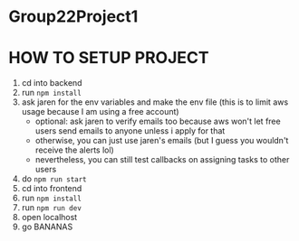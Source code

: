 # Group22Project1
# HOW TO SETUP PROJECT
1. cd into backend  
2. run `npm install`  
3. ask jaren for the env variables and make the env file (this is to limit aws usage because I am using a free account)
    - optional: ask jaren to verify emails too because aws won't let free users send emails to anyone unless i apply for that  
    - otherwise, you can just use jaren's emails (but I guess you wouldn't receive the alerts lol)
    - nevertheless, you can still test callbacks on assigning tasks to other users
4. do `npm run start`  
5. cd into frontend  
6. run `npm install`  
7. run `npm run dev`  
8. open localhost  
9. go BANANAS  
